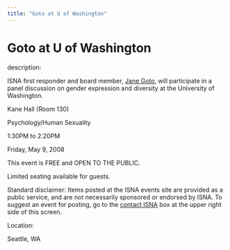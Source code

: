 ```yaml
---
title: "Goto at U of Washington"
---
```


# Goto at U of Washington

  
description:  
  


ISNA first responder and board member, [Jane Goto][1], will participate in a panel discussion on gender expression and diversity at the University of Washington.

  
  


Kane Hall (Room 130)  
  
Psychology/Human Sexuality  
  
1:30PM to 2:20PM  
  
Friday, May 9, 2008

  
  


This event is FREE and OPEN TO THE PUBLIC.  
  
Limited seating available for guests.

  
  


Standard disclaimer: Items posted at the ISNA events site are provided as a public service, and are not necessarily sponsored or endorsed by ISNA. To suggest an event for posting, go to the [contact ISNA][2] box at the upper right side of this screen.

  


  


  
Location:  
  
Seattle, WA

 [1]: /about/goto
 [2]: /about/contact